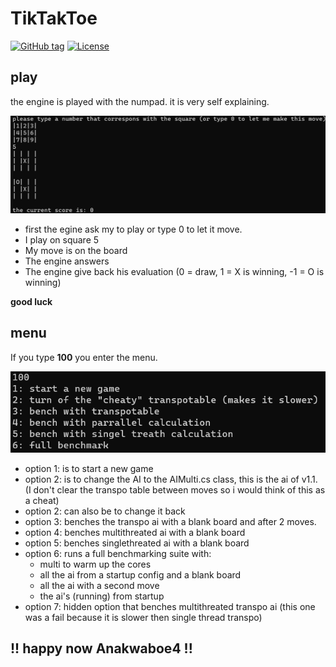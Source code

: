 ﻿# TikTakToe

[![GitHub tag](https://img.shields.io/github/tag/anakwaboe4/TikTakToe?include_prereleases=&sort=semver&color=blue)](https://github.com/anakwaboe4/TikTakToe/releases/)
[![License](https://img.shields.io/badge/License-GPLv3.0-blue)](#license)

## play

the engine is played with the numpad. it is very self explaining.

![The TikTakToe gameplay](ConsoleApp1/images/tiktaktoeplay.png)

- first the egine ask my to play or type 0 to let it move.
- I play on square 5
- My move is on the board
- The engine answers 
- The engine give back his evaluation (0 = draw, 1 = X is winning, -1 = O is winning)

**good luck**
## menu 

If you type **100** you enter the menu.

 ![The TikTakToe menu](ConsoleApp1/images/tiktaktoemenu.png)

 - option 1: is to start a new game
 - option 2: is to change the AI to the AIMulti.cs class, this is the ai of v1.1. (I don't clear the transpo table between moves so i would think of this as a cheat)
 - option 2: can also be to change it back
 - option 3: benches the transpo ai with a blank board and after 2 moves.
 - option 4: benches multithreated ai with a blank board
 - option 5: benches singlethreated ai with a blank board
 - option 6: runs a full benchmarking suite with:
	- multi to warm up the cores
	- all the ai from a startup config and a blank board
	- all the ai with a second move
	- the ai's (running) from startup
- option 7: hidden option that benches multithreated transpo ai (this one was a fail because it is slower then single thread transpo)

## !! happy now Anakwaboe4 !!
